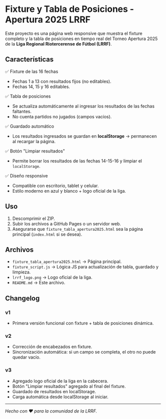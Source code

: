 
# Fixture y Tabla de Posiciones - Apertura 2025 LRRF

Este proyecto es una página web responsive que muestra el fixture completo y la tabla de posiciones en tiempo real del Torneo Apertura 2025 de la **Liga Regional Riotercerense de Fútbol (LRRF)**.

## Características

✅ Fixture de las 16 fechas
- Fechas 1 a 13 con resultados fijos (no editables).
- Fechas 14, 15 y 16 editables.

✅ Tabla de posiciones
- Se actualiza automáticamente al ingresar los resultados de las fechas faltantes.
- No cuenta partidos no jugados (campos vacíos).

✅ Guardado automático
- Los resultados ingresados se guardan en **localStorage** → permanecen al recargar la página.

✅ Botón "Limpiar resultados"
- Permite borrar los resultados de las fechas 14-15-16 y limpiar el `localStorage`.

✅ Diseño responsive
- Compatible con escritorio, tablet y celular.
- Estilo moderno en azul y blanco + logo oficial de la liga.

## Uso

1. Descomprimir el ZIP.
2. Subir los archivos a GitHub Pages o un servidor web.
3. Asegurarse que `fixture_tabla_apertura2025.html` sea la página principal (`index.html` si se desea).

## Archivos

- `fixture_tabla_apertura2025.html` → Página principal.
- `fixture_script.js` → Lógica JS para actualización de tabla, guardado y limpieza.
- `lrrf_logo.png` → Logo oficial de la liga.
- `README.md` → Este archivo.

## Changelog

### v1
- Primera versión funcional con fixture + tabla de posiciones dinámica.

### v2
- Corrección de encabezados en fixture.
- Sincronización automática: si un campo se completa, el otro no puede quedar vacío.

### v3
- Agregado logo oficial de la liga en la cabecera.
- Botón "Limpiar resultados" agregado al final del fixture.
- Guardado de resultados en localStorage.
- Carga automática desde localStorage al iniciar.

---

_Hecho con ❤️ para la comunidad de la LRRF._
